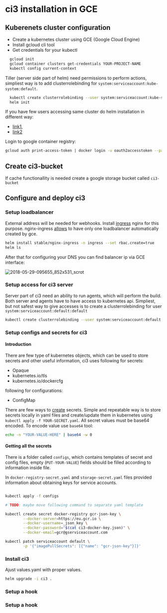 # ci3 installation in GCE

## Kuberenets cluster configuration

- Create a kubernetes cluster using GCE (Google Cloud Engine)
- Install gcloud cli tool
- Get credentials for your kubectl

```bash
  gcloud init
  gcloud container clusters get-credentials YOUR-PROJECT-NAME
  kubectl config current-context
```

Tiller (server side part of helm) need permissions to perform actions, simpliest
way is to add clusterrolebinding for `system:serviceaccount:kube-system:default`.

```bash
  kubectl create clusterrolebinding --user system:serviceaccount:kube-system:default kube-system-cluster-admin --clusterrole cluster-admin
  helm init
```

If you have few users accessing same cluster do helm installation in different way:
- [link1](https://github.com/kubernetes/helm/blob/master/docs/securing_installation.md),
- [link2](https://github.com/kubernetes/helm/blob/master/docs/rbac.md)

Login to google container registry:
```bash
gcloud auth print-access-token | docker login -u oauth2accesstoken --password-stdin https://eu.gcr.io
```

## Create ci3-bucket

If cache functionallity is needed create a google storage bucket called `ci3-bucket`

## Configure and deploy ci3


### Setup loadbalancer

External address will be needed for webhooks. Install
[ingress](https://kubernetes.io/docs/concepts/services-networking/ingress/)
nginx for this purpose. nginx-ingress
[allows](https://serverfault.com/questions/877275/nginx-vs-gce-kubernetes-ingress-classes)
to have only one loadbalancer automatically created by gce.

```bash
helm install stable/nginx-ingress -n ingress --set rbac.create=true
helm ls
```

After that for configuring your DNS you can find balancer ip via GCE interface:

![2018-05-29-095655_852x531_scrot](https://user-images.githubusercontent.com/1218615/40642766-b8a620bc-6326-11e8-8914-456138ea77c3.png)

### Setup access for ci3 server

Server part of ci3 need an ability to run agents, which will perform the build.
Both server and agents have to have access to kubernetes api. Simpliest, but not
safest way to give accesses is to create a clusterrolebinding for user
`system:serviceaccount:default:default`

```bash
kubectl create clusterrolebinding --user system:serviceaccount:default:default kube-system-cluster-admin-2 --clusterrole cluster-admin
```

### Setup configs and secrets for ci3

#### Introduction
There are few type of kubernetes objects, which can be used to store secrets and
other useful information, ci3 uses following for secrets:
- Opaque
- kubernetes.io/tls
- kubernetes.io/dockercfg 

following for configurations:
- ConfigMap

There are few ways to
[create](https://kubernetes.io/docs/concepts/configuration/secret/#creating-a-secret-manually)
secrets. Simple and repeatable way is to store secrets locally in yaml files and
create/update them in kubernetes using `kubectl apply -f YOUR-SECRET.yaml`. All
secret values must be base64 encoded. To encode value use `base64` tool:

```bash
echo -n "YOUR-VALUE-HERE" | base64 -w 0
```


#### Getting all the secrets

There is a folder called `configs`, which contains templates of secret and
config files, empty (`PUT-YOUR-VALUE`) fields should be filled according to
information inside file.

In `docker-registry-secret.yaml` and `storage-secret.yaml` files provided
information about obtaining keys for service accounts.


```bash

kubectl apply -f configs

# TODO: maybe move following command to separate yaml template

kubectl create secret docker-registry gcr-json-key \
        --docker-server=https://eu.gcr.io \
        --docker-username=_json_key \
        --docker-password="$(cat ci3-docker-key.json)" \
        --docker-email=gcr@gserviceaccount.com

kubectl patch serviceaccount default \
        -p '{"imagePullSecrets": [{"name": "gcr-json-key"}]}'
```


### Install ci3

Ajust values.yaml with proper values.

```bash
helm upgrade -i ci3 .
```

### Setup a hook

### Setup a hook

